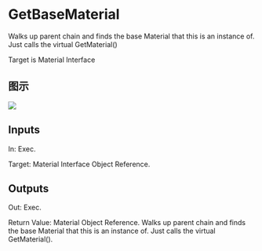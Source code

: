 # GetBaseMaterial

Walks up parent chain and finds the base Material that this is an instance of. Just calls the virtual GetMaterial()

Target is Material Interface

## 图示

![]($-20221218-20373740.png)

## Inputs

In: Exec.

Target: Material Interface Object Reference.  

## Outputs

Out: Exec.

Return Value: Material Object Reference. Walks up parent chain and finds the base Material that this is an instance of. Just calls the virtual GetMaterial().

